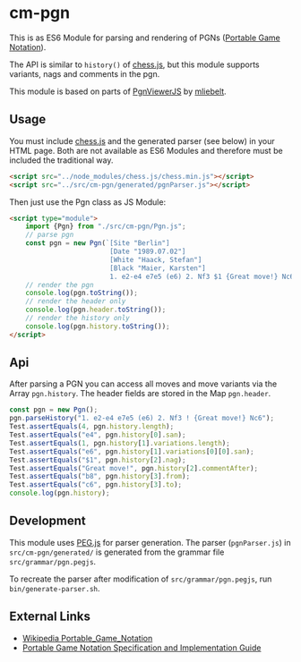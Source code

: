 # cm-pgn

This is as ES6 Module for parsing and rendering of PGNs ([Portable Game Notation](https://de.wikipedia.org/wiki/Portable_Game_Notation)).

The API is similar to `history()` of [chess.js](https://github.com/jhlywa/chess.js), but this module supports variants, nags and
comments in the pgn.

This module is based on parts of [PgnViewerJS](https://github.com/mliebelt/PgnViewerJS) by [mliebelt](https://github.com/mliebelt).

## Usage

You must include [chess.js](https://github.com/jhlywa/chess.js) and the generated parser (see below) in your HTML page. Both are
not available as ES6 Modules and therefore must be included the traditional way.

```html
<script src="../node_modules/chess.js/chess.min.js"></script>
<script src="../src/cm-pgn/generated/pgnParser.js"></script>
```

Then just use the Pgn class as JS Module:

```html
<script type="module">
    import {Pgn} from "./src/cm-pgn/Pgn.js";
    // parse pgn
    const pgn = new Pgn(`[Site "Berlin"]
                         [Date "1989.07.02"]
                         [White "Haack, Stefan"]
                         [Black "Maier, Karsten"]
                         1. e2-e4 e7e5 (e6) 2. Nf3 $1 {Great move!} Nc6`);
    // render the pgn
    console.log(pgn.toString());
    // render the header only
    console.log(pgn.header.toString());
    // render the history only
    console.log(pgn.history.toString());
</script>
```

## Api

After parsing a PGN you can access all moves and move variants via the Array `pgn.history`.
The header fields are stored in the Map `pgn.header`.

```javascript
const pgn = new Pgn();
pgn.parseHistory("1. e2-e4 e7e5 (e6) 2. Nf3 ! {Great move!} Nc6");
Test.assertEquals(4, pgn.history.length);
Test.assertEquals("e4", pgn.history[0].san);
Test.assertEquals(1, pgn.history[1].variations.length);
Test.assertEquals("e6", pgn.history[1].variations[0][0].san);
Test.assertEquals("$1", pgn.history[2].nag);
Test.assertEquals("Great move!", pgn.history[2].commentAfter);
Test.assertEquals("b8", pgn.history[3].from);
Test.assertEquals("c6", pgn.history[3].to);
console.log(pgn.history);
```

## Development

This module uses [PEG.js](https://pegjs.org/) for parser generation. The parser (`pgnParser.js`)
in `src/cm-pgn/generated/` is generated from the grammar file `src/grammar/pgn.pegjs`.

To recreate the parser after modification of `src/grammar/pgn.pegjs`, run `bin/generate-parser.sh`.

## External Links

- [Wikipedia Portable_Game_Notation](https://en.wikipedia.org/wiki/Portable_Game_Notation)
- [Portable Game Notation Specification and Implementation Guide](http://www.saremba.de/chessgml/standards/pgn/pgn-complete.htm)


